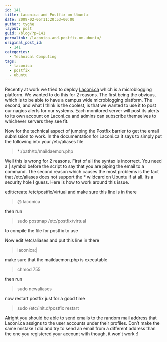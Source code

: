 ```yaml
---
id: 141
title: Laconica and Postfix on Ubuntu
date: 2009-02-05T11:20:53+00:00
author: tyghe
layout: post
guid: /blog/?p=141
permalink: /laconica-and-postfix-on-ubuntu/
original_post_id:
  - 141
categories:
  - Technical Computing
tags:
  - laconica
  - postfix
  - ubuntu
---
```

Recently at work we tried to deploy <a href="http://laconi.ca/" target="_blank">Laconi.ca</a> which is a microblogging platform. We wanted to do this for 2 reasons. The first being the obvious, which is to be able to have a campus wide microblogging platform. The second, and what I think is the coolest, is that we wanted to use it to post our nagios alerts for our systems. Each monitored server will post its alerts to its own account on Laconi.ca and admins can subscribe themselves to whichever servers they see fit.

Now for the technical aspect of jumping the Postfix barrier to get the email submission to work. In the documentation for Laconi.ca it says to simply put the following into your /etc/aliases file

> *:/path/to/maildaemon.php

Well this is wrong for 2 reasons. First of all the syntax is incorrect. You need a | symbol before the script to say that you are piping the email to a command. The second reason which causes the most problems is the fact that /etc/aliases does not support the * wildcard on Ubuntu if at all. Its a security hole I guess. Here is how to work around this issue.

edit/create /etc/postfix/virtual and make sure this line is in there

> @<fqhn of your server> laconica

then run

> sudo postmap /etc/postfix/virtual

to compile the file for postfix to use

Now edit /etc/aliases and put this line in there

> laconica:|<full path to maildaemon.php>

make sure that the maildaemon.php is executable

> chmod 755 <full path to maildaemon.php>

then run

> sudo newaliases

now restart postfix just for a good time

> sudo /etc/init.d/postfix restart

Alright you should be able to send emails to the random mail address that Laconi.ca assigns to the user accounts under their profiles. Don&#8217;t make the same mistake I did and try to send an email from a different address than the one you registered your account with though, it won&#8217;t work <img src="https://tygertown.us/wp-includes/images/smilies/simple-smile.png" alt=":)" class="wp-smiley" style="height: 1em; max-height: 1em;" />
